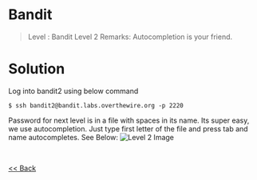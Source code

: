 # Bandit
> Level : Bandit Level 2
> Remarks: Autocompletion is your friend.

# Solution
Log into bandit2 using below command

```
$ ssh bandit2@bandit.labs.overthewire.org -p 2220
```

Password for next level is in a file with spaces in its name. Its super easy, we use autocompletion. Just type first letter of the file and press tab and name autocompletes.
See Below:
![Level 2 Image](./Level2.png)


<br/>

[<< Back](https://grey-fish.github.io/Bandit/index.html)
